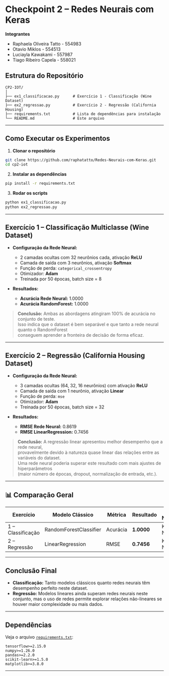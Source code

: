 #  Checkpoint 2 – Redes Neurais com Keras
  **Integrantes**
- Raphaela Oliveira Tatto - 554983
- Otavio Miklos - 554513
- Luciayla Kawakami - 557987
- Tiago Ribeiro Capela - 558021
##  Estrutura do Repositório

```
CP2-IOT/
│
├── ex1_classificacao.py      # Exercício 1 - Classificação (Wine Dataset)
├── ex2_regressao.py          # Exercício 2 - Regressão (California Housing)
├── requirements.txt          # Lista de dependências para instalação
└── README.md                 # Este arquivo
```

---

##  Como Executar os Experimentos

1. **Clonar o repositório**
```bash
git clone https://github.com/raphatatto/Redes-Neurais-com-Keras.git
cd cp2-iot
```

2. **Instalar as dependências**
```bash
pip install -r requirements.txt
```

3. **Rodar os scripts**
```bash
python ex1_classificacao.py
python ex2_regressao.py
```

---

##  Exercício 1 – Classificação Multiclasse (Wine Dataset)

- **Configuração da Rede Neural:**
  - 2 camadas ocultas com 32 neurônios cada, ativação **ReLU**
  - Camada de saída com 3 neurônios, ativação **Softmax**
  - Função de perda: `categorical_crossentropy`
  - Otimizador: **Adam**
  - Treinada por 50 épocas, batch size = 8

- **Resultados:**
  - **Acurácia Rede Neural:** 1.0000
  - **Acurácia RandomForest:** 1.0000

> **Conclusão:** Ambas as abordagens atingiram 100% de acurácia no conjunto de teste.  
> Isso indica que o dataset é bem separável e que tanto a rede neural quanto o RandomForest  
> conseguem aprender a fronteira de decisão de forma eficaz.

---

##  Exercício 2 – Regressão (California Housing Dataset)

- **Configuração da Rede Neural:**
  - 3 camadas ocultas (64, 32, 16 neurônios) com ativação **ReLU**
  - Camada de saída com 1 neurônio, ativação **Linear**
  - Função de perda: `mse`
  - Otimizador: **Adam**
  - Treinada por 50 épocas, batch size = 32

- **Resultados:**
  - **RMSE Rede Neural:** 0.8619
  - **RMSE LinearRegression:** 0.7456

> **Conclusão:** A regressão linear apresentou melhor desempenho que a rede neural,  
> provavelmente devido à natureza quase linear das relações entre as variáveis do dataset.  
> Uma rede neural poderia superar este resultado com mais ajustes de hiperparâmetros  
> (maior número de épocas, dropout, normalização de entrada, etc.).

---

## 📊 Comparação Geral

| Exercício | Modelo Clássico      | Métrica  | Resultado | Rede Neural | Resultado |
|----------|---------------------|---------|-----------|------------|-----------|
| 1 – Classificação | RandomForestClassifier | Acurácia | **1.0000** | Keras NN | **1.0000** |
| 2 – Regressão     | LinearRegression      | RMSE     | **0.7456** | Keras NN | 0.8619 |

---

##  Conclusão Final
- **Classificação:** Tanto modelos clássicos quanto redes neurais têm desempenho perfeito neste dataset.
- **Regressão:** Modelos lineares ainda superam redes neurais neste conjunto, mas o uso de redes permite explorar relações não-lineares se houver maior complexidade ou mais dados.

---

##  Dependências

Veja o arquivo [`requirements.txt`](./requirements.txt):

```
tensorflow>=2.15.0
numpy>=1.26.0
pandas>=2.2.0
scikit-learn>=1.5.0
matplotlib>=3.8.0
```

---

